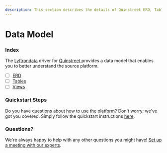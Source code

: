 ```yaml
---
description: This section describes the details of Quinstreet ERD, Tables, and Views.
---
```


# Data Model

### Index

The  [Lyftrondata](https://www.lyftrondata.com/) driver for [Quinstreet](https://www.lyftrondata.com/integration/quinstreet/)[ ](https://www.lyftrondata.com/integration/quinstreet/)provides a data model that enables you to better understand the source platform.

* [ ] [ERD](../../../marketing-analytics/quinstreet/data-model/erd.md)
* [ ] [Tables](../../../marketing-analytics/quinstreet/data-model/tables.md)
* [ ] [Views](../../../marketing-analytics/quinstreet/data-model/views.md)

### Quickstart Steps

Do you have questions about how to use the platform? Don't worry; we've got you covered. Simply follow the quickstart instructions [here](../../../../quickstart-steps.md).

### Questions? <a href="#questions" id="questions"></a>

We're always happy to help with any other questions you might have! [Set up a meeting with our experts](https://www.lyftrondata.com/book-a-meeting/).


